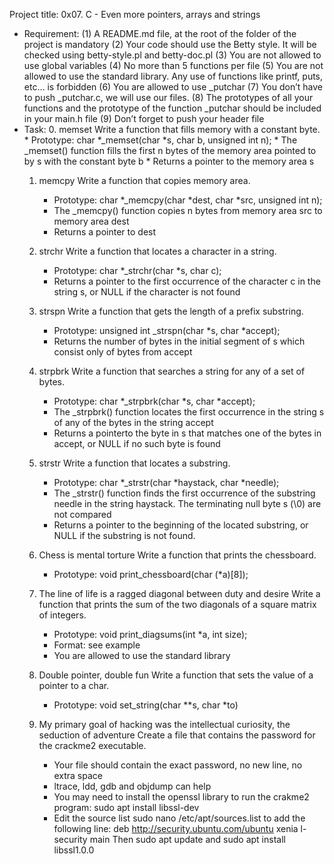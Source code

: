 Project title:
0x07. C - Even more pointers, arrays and strings

* Requirement:
	(1) A README.md file, at the root of the folder of the project is mandatory
	(2) Your code should use the Betty style. It will be checked using betty-style.pl and betty-doc.pl
	(3) You are not allowed to use global variables
	(4) No more than 5 functions per file
	(5) You are not allowed to use the standard library. Any use of functions like printf, puts, etc… is forbidden
	(6) You are allowed to use _putchar
	(7) You don’t have to push _putchar.c, we will use our files.
	(8) The prototypes of all your functions and the prototype of the function _putchar should be included in your main.h file
	(9) Don’t forget to push your header file
* Task:
	0. memset
		Write a function that fills memory with a constant byte.
		* Prototype: char *_memset(char *s, char b, unsigned int n);
		* The _memset() function fills the first n bytes of the memory area pointed to by s with the constant byte b
		* Returns a pointer to the memory area s
	1. memcpy
		Write a function that copies memory area.

		* Prototype: char *_memcpy(char *dest, char *src, unsigned int n);
		* The _memcpy() function copies n bytes from memory area src to memory area dest
		* Returns a pointer to dest
	2. strchr
		Write a function that locates a character in a string.

		* Prototype: char *_strchr(char *s, char c);
		* Returns a pointer to the first occurrence of the character c in the string s, or NULL if the character is not found
	3. strspn
		Write a function that gets the length of a prefix substring.

		* Prototype: unsigned int _strspn(char *s, char *accept);
		* Returns the number of bytes in the initial segment of s which consist only of bytes from accept
	4. strpbrk
		Write a function that searches a string for any of a set of bytes.

		* Prototype: char *_strpbrk(char *s, char *accept);
		* The _strpbrk() function locates the first occurrence in the string s of any of the bytes in the string accept
		* Returns a pointerto the byte in s that matches one of the bytes in accept, or NULL if no such byte is found
	5. strstr
		Write a function that locates a substring.

		* Prototype: char *_strstr(char *haystack, char *needle);
		* The _strstr() function finds the first occurrence of the substring needle in the string haystack. The terminating null byte			s (\0) are not compared
		* Returns a pointer to the beginning of the located substring, or NULL if the substring is not found.
	6. Chess is mental torture
		Write a function that prints the chessboard.

		* Prototype: void print_chessboard(char (*a)[8]);
	7. The line of life is a ragged diagonal between duty and desire
		Write a function that prints the sum of the two diagonals of a square matrix of integers.

		* Prototype: void print_diagsums(int *a, int size);
		* Format: see example
		* You are allowed to use the standard library
	8. Double pointer, double fun
		Write a function that sets the value of a pointer to a char.

		* Prototype: void set_string(char **s, char *to)
	9. My primary goal of hacking was the intellectual curiosity, the seduction of adventure
		Create a file that contains the password for the crackme2 executable.

		* Your file should contain the exact password, no new line, no extra space
		* ltrace, ldd, gdb and objdump can help
		* You may need to install the openssl library to run the crakme2 program: sudo apt install libssl-dev
		* Edit the source list sudo nano /etc/apt/sources.list to add the following line: deb http://security.ubuntu.com/ubuntu xenia			l-security main Then sudo apt update and sudo apt install libssl1.0.0


